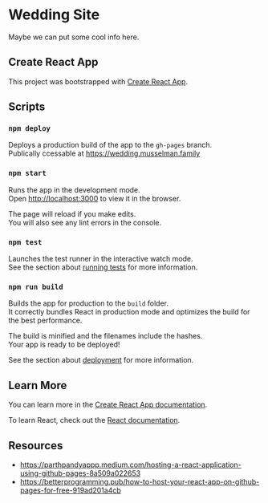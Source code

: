 # Wedding Site
Maybe we can put some cool info here.

## Create React App
This project was bootstrapped with [Create React App](https://github.com/facebook/create-react-app).

## Scripts

### `npm deploy`
Deploys a production build of the app to the `gh-pages` branch.\
Publically ccessable at https://wedding.musselman.family

### `npm start`
Runs the app in the development mode.\
Open [http://localhost:3000](http://localhost:3000) to view it in the browser.

The page will reload if you make edits.\
You will also see any lint errors in the console.

### `npm test`

Launches the test runner in the interactive watch mode.\
See the section about [running tests](https://facebook.github.io/create-react-app/docs/running-tests) for more information.

### `npm run build`

Builds the app for production to the `build` folder.\
It correctly bundles React in production mode and optimizes the build for the best performance.

The build is minified and the filenames include the hashes.\
Your app is ready to be deployed!

See the section about [deployment](https://facebook.github.io/create-react-app/docs/deployment) for more information.

## Learn More

You can learn more in the [Create React App documentation](https://facebook.github.io/create-react-app/docs/getting-started).

To learn React, check out the [React documentation](https://reactjs.org/).

## Resources
* https://parthpandyappp.medium.com/hosting-a-react-application-using-github-pages-8a509a022653
* https://betterprogramming.pub/how-to-host-your-react-app-on-github-pages-for-free-919ad201a4cb
